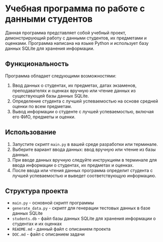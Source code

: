 # Учебная программа по работе с данными студентов

Данная программа представляет собой учебный проект, демонстрирующий работу с данными студентов, их предметами и оценками. Программа написана на языке Python и использует базу данных SQLite для хранения информации.

## Функциональность

Программа обладает следующими возможностями:

1. Ввод данных о студентах, их предметах, датах экзаменов, преподавателях и оценках вручную или чтение данных из существующей базы данных SQLite.
2. Определение студента с лучшей успеваемостью на основе средней оценки по всем предметам.
3. Вывод информации о студенте с лучшей успеваемостью, включая его ФИО, предметы и оценки.

## Использование

1. Запустите скрипт `main.py` в вашей среде разработки или терминале.
2. Выберите вариант ввода данных: ввод вручную или чтение из базы данных.
3. При вводе данных вручную следуйте инструкциям в терминале для ввода информации о студентах, их предметах и оценках.
4. После ввода или чтения данных программа определит студента с лучшей успеваемостью и выведет соответствующую информацию.

## Структура проекта

- `main.py` - основной скрипт программы
- `generate_data.py` - скрипт для генерации тестовых данных в базе данных SQLite
- `students.db` - файл базы данных SQLite для хранения информации о студентах и их оценках
- `README.md` - данный файл с описанием проекта
- `DOC.md` - файл с описанием задачи